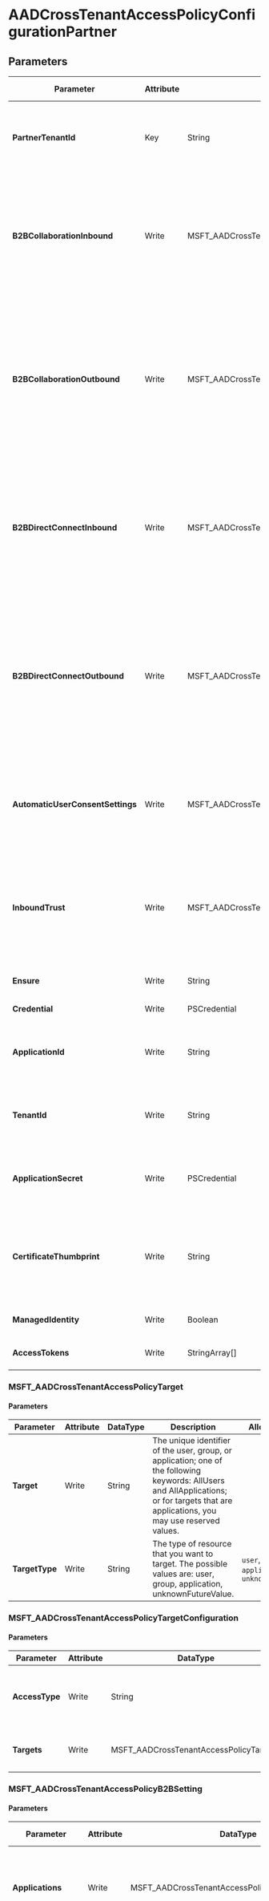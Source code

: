 ﻿# AADCrossTenantAccessPolicyConfigurationPartner

## Parameters

| Parameter | Attribute | DataType | Description | Allowed Values |
| --- | --- | --- | --- | --- |
| **PartnerTenantId** | Key | String | The tenant identifier for the partner Azure Active Directory (Azure AD) organization. | |
| **B2BCollaborationInbound** | Write | MSFT_AADCrossTenantAccessPolicyB2BSetting | Defines your partner-specific configuration for users from other organizations accessing your resources via Azure AD B2B collaboration. | |
| **B2BCollaborationOutbound** | Write | MSFT_AADCrossTenantAccessPolicyB2BSetting | Defines your partner-specific configuration for users in your organization going outbound to access resources in another organization via Azure AD B2B collaboration. | |
| **B2BDirectConnectInbound** | Write | MSFT_AADCrossTenantAccessPolicyB2BSetting | Defines your partner-specific configuration for users from other organizations accessing your resources via Azure AD B2B direct connect. | |
| **B2BDirectConnectOutbound** | Write | MSFT_AADCrossTenantAccessPolicyB2BSetting | Defines your partner-specific configuration for users in your organization going outbound to access resources in another organization via Azure AD B2B direct connect. | |
| **AutomaticUserConsentSettings** | Write | MSFT_AADCrossTenantAccessPolicyAutomaticUserConsentSettings | Determines the partner-specific configuration for accepting trust claims from other tenant invitations. | |
| **InboundTrust** | Write | MSFT_AADCrossTenantAccessPolicyInboundTrust | Determines the partner-specific configuration for trusting other Conditional Access claims from external Azure AD organizations. | |
| **Ensure** | Write | String | Specify if the policy should exist or not. | `Present`, `Absent` |
| **Credential** | Write | PSCredential | Credentials of the Admin | |
| **ApplicationId** | Write | String | Id of the Azure Active Directory application to authenticate with. | |
| **TenantId** | Write | String | Id of the Azure Active Directory tenant used for authentication. | |
| **ApplicationSecret** | Write | PSCredential | Secret of the Azure Active Directory tenant used for authentication. | |
| **CertificateThumbprint** | Write | String | Thumbprint of the Azure Active Directory application's authentication certificate to use for authentication. | |
| **ManagedIdentity** | Write | Boolean | Managed ID being used for authentication. | |
| **AccessTokens** | Write | StringArray[] | Access token used for authentication. | |

### MSFT_AADCrossTenantAccessPolicyTarget

#### Parameters

| Parameter | Attribute | DataType | Description | Allowed Values |
| --- | --- | --- | --- | --- |
| **Target** | Write | String | The unique identifier of the user, group, or application; one of the following keywords: AllUsers and AllApplications; or for targets that are applications, you may use reserved values. | |
| **TargetType** | Write | String | The type of resource that you want to target. The possible values are: user, group, application, unknownFutureValue. | `user`, `group`, `application`, `unknownFutureValue` |

### MSFT_AADCrossTenantAccessPolicyTargetConfiguration

#### Parameters

| Parameter | Attribute | DataType | Description | Allowed Values |
| --- | --- | --- | --- | --- |
| **AccessType** | Write | String | Defines whether access is allowed or blocked. The possible values are: allowed, blocked, unknownFutureValue. | `allowed`, `blocked`, `unknownFutureValue` |
| **Targets** | Write | MSFT_AADCrossTenantAccessPolicyTarget[] | Specifies whether to target users, groups, or applications with this rule. | |

### MSFT_AADCrossTenantAccessPolicyB2BSetting

#### Parameters

| Parameter | Attribute | DataType | Description | Allowed Values |
| --- | --- | --- | --- | --- |
| **Applications** | Write | MSFT_AADCrossTenantAccessPolicyTargetConfiguration | The list of applications targeted with your cross-tenant access policy. | |
| **UsersAndGroups** | Write | MSFT_AADCrossTenantAccessPolicyTargetConfiguration | The list of users and groups targeted with your cross-tenant access policy. | |

### MSFT_AADCrossTenantAccessPolicyAutomaticUserConsentSettings

#### Parameters

| Parameter | Attribute | DataType | Description | Allowed Values |
| --- | --- | --- | --- | --- |
| **InboundAllowed** | Write | Boolean | Specifies whether you want to automatically trust Inbound invitations. | |
| **OutboundAllowed** | Write | Boolean | Specifies whether you want to automatically trust Outbound invitations. | |

### MSFT_AADCrossTenantAccessPolicyInboundTrust

#### Parameters

| Parameter | Attribute | DataType | Description | Allowed Values |
| --- | --- | --- | --- | --- |
| **IsCompliantDeviceAccepted** | Write | Boolean | Specifies whether compliant devices from external Azure AD organizations are trusted. | |
| **IsHybridAzureADJoinedDeviceAccepted** | Write | Boolean | Specifies whether hybrid Azure AD joined devices from external Azure AD organizations are trusted. | |
| **IsMfaAccepted** | Write | Boolean | Specifies whether MFA from external Azure AD organizations is trusted. | |


## Description

This resource manages Azure AD Cross Tenant Access Policies Configuration Partner.

## Permissions

### Microsoft Graph

To authenticate with the Microsoft Graph API, this resource required the following permissions:

#### Delegated permissions

- **Read**

    - Policy.Read.All

- **Update**

    - Policy.ReadWrite.CrossTenantAccess

#### Application permissions

- **Read**

    - Policy.Read.All

- **Update**

    - Policy.ReadWrite.CrossTenantAccess

## Examples

### Example 1

This example is used to test new resources and showcase the usage of new resources being worked on.
It is not meant to use as a production baseline.

```powershell
Configuration Example
{
    param(
        [Parameter(Mandatory = $true)]
        [PSCredential]
        $credsCredential
    )
    Import-DscResource -ModuleName Microsoft365DSC

    Node localhost
    {
        AADCrossTenantAccessPolicyConfigurationPartner "AADCrossTenantAccessPolicyConfigurationPartner"
        {
            PartnerTenantId              = "e7a80bcf-696e-40ca-8775-a7f85fbb3ebc"; # O365DSC.onmicrosoft.com
            AutomaticUserConsentSettings = MSFT_AADCrossTenantAccessPolicyAutomaticUserConsentSettings {
                InboundAllowed           = $True
                OutboundAllowed          = $True
            };
            B2BCollaborationOutbound     = MSFT_AADCrossTenantAccessPolicyB2BSetting {
                Applications = MSFT_AADCrossTenantAccessPolicyTargetConfiguration{
                    AccessType = 'allowed'
                    Targets    = @(
                        MSFT_AADCrossTenantAccessPolicyTarget{
                            Target     = 'AllApplications'
                            TargetType = 'application'
                        }
                    )
                }
                UsersAndGroups = MSFT_AADCrossTenantAccessPolicyTargetConfiguration{
                    AccessType = 'allowed'
                    Targets    = @(
                        MSFT_AADCrossTenantAccessPolicyTarget{
                            Target     = '68bafe64-f86b-4c4e-b33b-9d3eaa11544b' # Office 365
                            TargetType = 'user'
                        }
                    )
                }
            };
            Credential                   = $credsCredential
            Ensure                       = "Present";
        }
    }
}
```

### Example 2

This example is used to test new resources and showcase the usage of new resources being worked on.
It is not meant to use as a production baseline.

```powershell
Configuration Example
{
    param(
        [Parameter(Mandatory = $true)]
        [PSCredential]
        $credsCredential
    )
    Import-DscResource -ModuleName Microsoft365DSC

    Node localhost
    {
        AADCrossTenantAccessPolicyConfigurationPartner "AADCrossTenantAccessPolicyConfigurationPartner"
        {
            PartnerTenantId              = "e7a80bcf-696e-40ca-8775-a7f85fbb3ebc"; # O365DSC.onmicrosoft.com
            AutomaticUserConsentSettings = MSFT_AADCrossTenantAccessPolicyAutomaticUserConsentSettings {
                InboundAllowed           = $False # Updated Property
                OutboundAllowed          = $True
            };
            B2BCollaborationOutbound     = MSFT_AADCrossTenantAccessPolicyB2BSetting {
                Applications = MSFT_AADCrossTenantAccessPolicyTargetConfiguration{
                    AccessType = 'allowed'
                    Targets    = @(
                        MSFT_AADCrossTenantAccessPolicyTarget{
                            Target     = 'AllApplications'
                            TargetType = 'application'
                        }
                    )
                }
                UsersAndGroups = MSFT_AADCrossTenantAccessPolicyTargetConfiguration{
                    AccessType = 'allowed'
                    Targets    = @(
                        MSFT_AADCrossTenantAccessPolicyTarget{
                            Target     = '68bafe64-f86b-4c4e-b33b-9d3eaa11544b' # Office 365
                            TargetType = 'user'
                        }
                    )
                }
            };
            Credential                   = $credsCredential
            Ensure                       = "Present";
        }
    }
}
```

### Example 3

This example is used to test new resources and showcase the usage of new resources being worked on.
It is not meant to use as a production baseline.

```powershell
Configuration Example
{
    param(
        [Parameter(Mandatory = $true)]
        [PSCredential]
        $credsCredential
    )
    Import-DscResource -ModuleName Microsoft365DSC

    Node localhost
    {
        AADCrossTenantAccessPolicyConfigurationPartner "AADCrossTenantAccessPolicyConfigurationPartner"
        {
            Credential               = $Credscredential;
            Ensure                   = "Absent";
            PartnerTenantId          = "12345-12345-12345-12345-12345";
        }
    }
}
```

